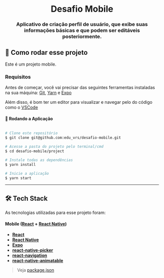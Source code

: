 <h1 align="center">
     Desafio Mobile
</h1>

<h3 align="center">
    Aplicativo de criação perfil de usuário, que exibe suas informações básicas e que podem ser editáveis posteriormente.
</h3>


## 🚀 Como rodar esse projeto

Este é um projeto mobile.


### Requisitos

Antes de começar, você vai precisar das seguintes ferramentas instaladas na sua máquina:
[Git](https://git-scm.com), [Yarn](https://yarnpkg.com/getting-started/install) e [Expo](https://docs.expo.dev/get-started/installation/)

Além disso, é bom ter um editor para visualizar e navegar pelo do código como o [VSCode](https://code.visualstudio.com/)

#### 🎲 Rodando a Aplicação


```bash

# Clone este repositório
$ git clone git@github.com:edu_vrs/desafio-mobile.git

# Acesse a pasta do projeto pelo terminal/cmd
$ cd desafio-mobile/project

# Instale todas as dependências
$ yarn install

# Inicie a aplicação
$ yarn start


```
---

## 🛠 Tech Stack

As tecnologias utilizadas para esse projeto foram:

#### **Mobile** ([React](https://reactjs.org/) + [React Native](https://reactnative.dev/))

- **[React](https://reactjs.org/)**
- **[React Native](https://reactnative.dev/)**
- **[Expo](https://docs.expo.dev/)**
- **[react-native-picker](https://github.com/react-native-picker/picker)**
- **[react-navigation](https://reactnavigation.org/)**
- **[react-native-animatable](https://github.com/oblador/react-native-animatable)**


> Veja [package.json](https://github.com/edu_vrs/desafio-mobile/blob/master/package.json)
